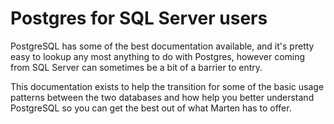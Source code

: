 # Postgres for SQL Server users

PostgreSQL has some of the best documentation available, and it's pretty easy to lookup any most anything to do with Postgres, however coming from SQL Server can sometimes be a bit of a barrier to entry.

This documentation exists to help the transition for some of the basic usage patterns between the two databases and how help you better understand PostgreSQL so you can get the best out of what Marten has to offer.
